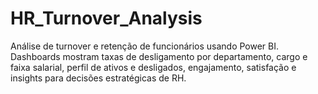 # HR_Turnover_Analysis
Análise de turnover e retenção de funcionários usando Power BI. Dashboards mostram taxas de desligamento por departamento, cargo e faixa salarial, perfil de ativos e desligados, engajamento, satisfação e insights para decisões estratégicas de RH.
